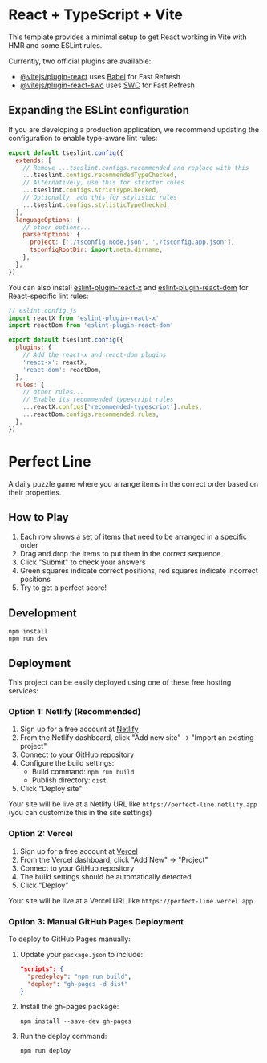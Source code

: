 # React + TypeScript + Vite

This template provides a minimal setup to get React working in Vite with HMR and some ESLint rules.

Currently, two official plugins are available:

- [@vitejs/plugin-react](https://github.com/vitejs/vite-plugin-react/blob/main/packages/plugin-react/README.md) uses [Babel](https://babeljs.io/) for Fast Refresh
- [@vitejs/plugin-react-swc](https://github.com/vitejs/vite-plugin-react-swc) uses [SWC](https://swc.rs/) for Fast Refresh

## Expanding the ESLint configuration

If you are developing a production application, we recommend updating the configuration to enable type-aware lint rules:

```js
export default tseslint.config({
  extends: [
    // Remove ...tseslint.configs.recommended and replace with this
    ...tseslint.configs.recommendedTypeChecked,
    // Alternatively, use this for stricter rules
    ...tseslint.configs.strictTypeChecked,
    // Optionally, add this for stylistic rules
    ...tseslint.configs.stylisticTypeChecked,
  ],
  languageOptions: {
    // other options...
    parserOptions: {
      project: ['./tsconfig.node.json', './tsconfig.app.json'],
      tsconfigRootDir: import.meta.dirname,
    },
  },
})
```

You can also install [eslint-plugin-react-x](https://github.com/Rel1cx/eslint-react/tree/main/packages/plugins/eslint-plugin-react-x) and [eslint-plugin-react-dom](https://github.com/Rel1cx/eslint-react/tree/main/packages/plugins/eslint-plugin-react-dom) for React-specific lint rules:

```js
// eslint.config.js
import reactX from 'eslint-plugin-react-x'
import reactDom from 'eslint-plugin-react-dom'

export default tseslint.config({
  plugins: {
    // Add the react-x and react-dom plugins
    'react-x': reactX,
    'react-dom': reactDom,
  },
  rules: {
    // other rules...
    // Enable its recommended typescript rules
    ...reactX.configs['recommended-typescript'].rules,
    ...reactDom.configs.recommended.rules,
  },
})
```

# Perfect Line

A daily puzzle game where you arrange items in the correct order based on their properties.

## How to Play

1. Each row shows a set of items that need to be arranged in a specific order
2. Drag and drop the items to put them in the correct sequence
3. Click "Submit" to check your answers
4. Green squares indicate correct positions, red squares indicate incorrect positions
5. Try to get a perfect score!

## Development

```
npm install
npm run dev
```

## Deployment

This project can be easily deployed using one of these free hosting services:

### Option 1: Netlify (Recommended)

1. Sign up for a free account at [Netlify](https://www.netlify.com/)
2. From the Netlify dashboard, click "Add new site" → "Import an existing project"
3. Connect to your GitHub repository
4. Configure the build settings:
   - Build command: `npm run build`
   - Publish directory: `dist`
5. Click "Deploy site"

Your site will be live at a Netlify URL like `https://perfect-line.netlify.app` (you can customize this in the site settings)

### Option 2: Vercel

1. Sign up for a free account at [Vercel](https://vercel.com/)
2. From the Vercel dashboard, click "Add New" → "Project"
3. Connect to your GitHub repository
4. The build settings should be automatically detected
5. Click "Deploy"

Your site will be live at a Vercel URL like `https://perfect-line.vercel.app`

### Option 3: Manual GitHub Pages Deployment

To deploy to GitHub Pages manually:

1. Update your `package.json` to include:
   ```json
   "scripts": {
     "predeploy": "npm run build",
     "deploy": "gh-pages -d dist"
   }
   ```
2. Install the gh-pages package:
   ```
   npm install --save-dev gh-pages
   ```
3. Run the deploy command:
   ```
   npm run deploy
   ```
